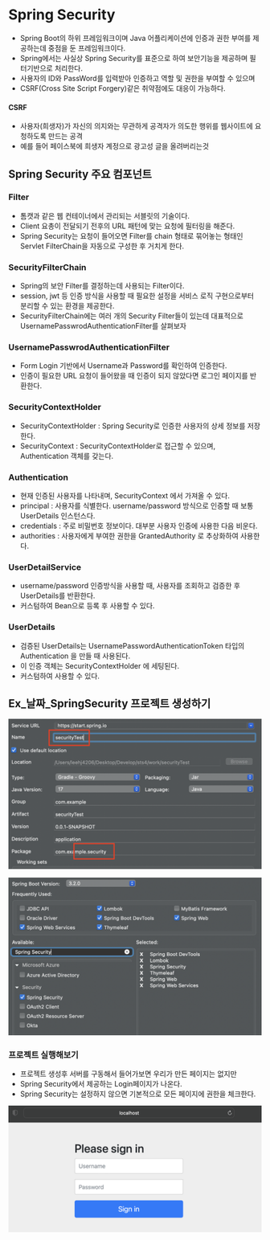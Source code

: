 # Spring Security
- Spring Boot의 하위 프레임워크이며 Java 어플리케이션에 인증과 권한 부여를 제공하는데 중점을 둔 프레임워크이다.
- Spring에서는 사실상 Spring Security를 표준으로 하여 보안기능을 제공하며 필터기반으로 처리한다.
- 사용자의 ID와 PassWord를 입력받아 인증하고 역할 및 권한을 부여할 수 있으며
- CSRF(Cross Site Script Forgery)같은 취약점에도 대응이 가능하다.
#### CSRF
- 사용자(희생자)가 자신의 의지와는 무관하게 공격자가 의도한 행위를 웹사이트에 요청하도록 만드는 공격
- 예를 들어 페이스북에 희생자 계정으로 광고성 글을 올려버리는것

## Spring Security 주요 컴포넌트
### Filter
- 톰캣과 같은 웹 컨테이너에서 관리되는 서블릿의 기술이다.
- Client 요총이 전달되기 전후의 URL 패턴에 맞는 요청에 필터링을 해준다.
- Spring Security는 요청이 들어오면 Filter를 chain 형태로 묶어놓는 형태인 Servlet FilterChain을 자동으로 구성한 후 거치게 한다.

### SecurityFilterChain
- Spring의 보안 Filter를 결정하는데 사용되는 Filter이다.
- session, jwt 등 인증 방식을 사용할 때 필요한 설정을 서비스 로직 구현으로부터 분리할 수 있는 환경을 제공한다.
- SecurityFilterChain에는 여러 개의 Security Filter들이 있는데 대표적으로UsernamePasswrodAuthenticationFilter를 살펴보자

### UsernamePasswrodAuthenticationFilter
- Form Login 기반에서 Username과 Password를 확인하여 인증한다.
- 인증이 필요한 URL 요청이 들어왔을 때 인증이 되지 않았다면 로그인 페이지를 반환한다.

### SecurityContextHolder
- SecurityContextHolder : Spring Security로 인증한 사용자의 상세 정보를 저장한다.
- SecurityContext : SecurityContextHolder로 접근할 수 있으며, Authentication 객체를 갖는다.

### Authentication
- 현재 인증된 사용자를 나타내며, SecurityContext 에서 가져올 수 있다.
- principal : 사용자를 식별한다. username/password 방식으로 인증할 때 보통 UserDetails 인스턴스다.
- credentials : 주로 비밀번호 정보이다. 대부분 사용자 인증에 사용한 다음 비운다.
- authorities : 사용자에게 부여한 권한을 GrantedAuthority 로 추상화하여 사용한다.

### UserDetailService
- username/password 인증방식을 사용할 때, 사용자를 조회하고 검증한 후 UserDetails를 반환한다.
- 커스텀하여 Bean으로 등록 후 사용할 수 있다.

### UserDetails
- 검증된 UserDetails는 UsernamePasswordAuthenticationToken 타입의 Authentication 을 만들 때 사용된다.
- 이 인증 객체는 SecurityContextHolder 에 세팅된다.
- 커스텀하여 사용할 수 있다.

## Ex_날짜_SpringSecurity 프로젝트 생성하기

![image](image/security1.png)

![image](image/securityProject.png)

### 프로젝트 실행해보기
- 프로젝트 생성후 서버를 구동해서 들어가보면 우리가 만든 페이지는 없지만
- Spring Security에서 제공하는 Login페이지가 나온다.
- Spring Security는 설정하지 않으면 기본적으로 모든 페이지에 권한을 체크한다.

![image](image/loginPage.png)

